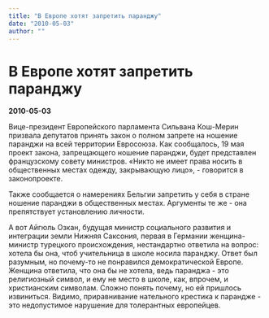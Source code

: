 ```yaml
---
title: "В Европе хотят запретить паранджу"
date: "2010-05-03"
author: ""
---
```


# В Европе хотят запретить паранджу

**2010-05-03** 

Вице-президент Европейского парламента Сильвана Кош-Мерин призвала депутатов принять закон о полном запрете на ношение паранджи на всей территории Евросоюза. Как сообщалось, 19 мая проект закона, запрещающего ношение паранджи, будет представлен французскому совету министров. «Никто не имеет права носить в общественных местах одежду, закрывающую лицо», - говорится в законопроекте.

Также сообщается о намерениях Бельгии запретить у себя в стране ношение паранджи в общественных местах. Аргументы те же - она препятствует установлению личности.

А вот Айгюль Озкан, будущая министр социального развития и интеграции земли Нижняя Саксония, первая в Германии женщина-министр турецкого происхождения, нестандартно ответила на вопрос: хотела бы она, чтоб учительница в школе носила паранджу. Ответ был разумным, но почему-то не понравился демократической Европе. Женщина ответила, что она бы не хотела, ведь паранджа - это религиозный символ, и ему не место в школе, как, впрочем, и христианским символам. Сложно понять почему, но ей пришлось извиниться. Видимо, приравнивание нательного крестика к парандже - это недопустимое нарушение для толерантных европейцев.